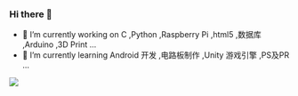 ### Hi there 👋

- 🔭 I’m currently working on C ,Python ,Raspberry Pi ,html5 ,数据库 ,Arduino ,3D Print ...
- 🌱 I’m currently learning Android 开发 ,电路板制作 ,Unity 游戏引擎 ,PS及PR ...
<!--
- 👯 I’m looking to collaborate on ...
- 🤔 I’m looking for help with ...
- 💬 Ask me about ...
- 📫 How to reach me: ...
- 😄 Pronouns: ...
- ⚡ Fun fact: ...
-->
![](https://github-readme-stats.vercel.app/api?username=12121-12121)
